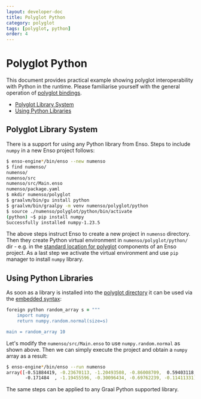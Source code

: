 ```yaml
---
layout: developer-doc
title: Polyglot Python
category: polyglot
tags: [polyglot, python]
order: 4
---
```


# Polyglot Python

This document provides practical example showing polyglot interoperability with
Python in the runtime. Please familiarise yourself with the general operation of
[polyglot bindings](./polyglot-bindings.md).

<!-- MarkdownTOC levels="2,3" autolink="true" -->

- [Polyglot Library System](#polyglot-library-system)
- [Using Python Libraries](#using-python-libraries)

<!-- /MarkdownTOC -->

## Polyglot Library System

There is a support for using any Python library from Enso. Steps to include
`numpy` in a new Enso project follows:

```bash
$ enso-engine*/bin/enso --new numenso
$ find numenso/
numenso/
numenso/src
numenso/src/Main.enso
numenso/package.yaml
$ mkdir numenso/polyglot
$ graalvm/bin/gu install python
$ graalvm/bin/graalpy -m venv numenso/polyglot/python
$ source ./numenso/polyglot/python/bin/activate
(python) ~$ pip install numpy
Successfully installed numpy-1.23.5
```

The above steps instruct Enso to create a new project in `numenso` directory.
Then they create Python virtual environment in `numenso/polyglot/python/` dir -
e.g. in the
[standard location for polyglot](../distribution/packaging.md#the-polyglot-directory)
components of an Enso project. As a last step we activate the virtual
environment and use `pip` manager to install `numpy` library.

## Using Python Libraries

As soon as a library is installed into the
[polyglot directory](#polyglot-library-system) it can be used via the
[embedded syntax](polyglot-bindings.md#embedded-syntax):

```ruby
foreign python random_array s = """
    import numpy
    return numpy.random.normal(size=s)

main = random_array 10
```

Let's modify the `numenso/src/Main.enso` to use `numpy.random.normal` as shown
above. Then we can simply execute the project and obtain a `numpy` array as a
result:

```bash
$ enso-engine*/bin/enso --run numenso
array([-0.51884419, -0.23670113, -1.20493508, -0.86008709,  0.59403118,
       -0.171484  , -1.19455596, -0.30096434, -0.69762239, -0.11411331])
```

The same steps can be applied to any Graal Python supported library.
